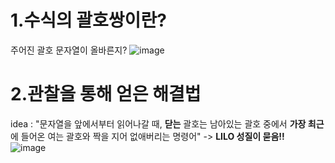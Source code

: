 1.수식의 괄호쌍이란? 
===
주어진 괄호 문자열이 올바른지?
![image](https://github.com/minjikimkim2222/study/assets/96869808/d31f26ad-69c0-4b0e-a615-f0eb84852cd8)
</br>

2.관찰을 통해 얻은 해결법
===
idea : "문자열을 앞에서부터 읽어나갈 때, **닫는** 괄호는 남아있는 괄호 중에서 **가장 최근**에 들어온 
여는 괄호와 짝을 지어 없애버리는 명령어" -> **LILO 성질이 묻음!!** </br>
![image](https://github.com/minjikimkim2222/study/assets/96869808/dbc6d23c-18f0-4907-b505-84f0d77b1257)
